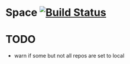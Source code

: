 # Space [![Build Status](https://secure.travis-ci.org/svenfuchs/space.png?branch=master)](http://travis-ci.org/svenfuchs/space)

# TODO

* warn if some but not all repos are set to local
